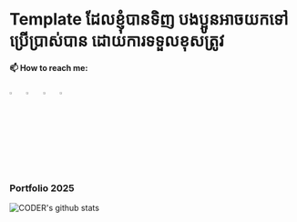 # Template ដែលខ្ញុំបានទិញ បងប្អូនអាចយកទៅប្រើប្រាស់បាន ដោយការទទួលខុសត្រូវ

  #### 📫 How to reach me:

[<img src="https://img.icons8.com/?size=100&id=118497&format=png&color=000000" width="3.5%"/>](https://www.facebook.com/reandocumentary/)  &nbsp; 
[<img src="https://img.icons8.com/?size=100&id=cs0F7pb81QnM&format=png&color=000000" width="3.5%"/>](https://www.youtube.com/@reandocumentary)  &nbsp; 
[<img src="https://img.icons8.com/?size=100&id=118640&format=png&color=000000" width="3.5%"/>](https://www.tiktok.com/@reandocumentary/)  &nbsp; 
[<img src="https://img.icons8.com/?size=100&id=MIMjVKoXINIT&format=png&color=000000" width="3.5%"/>](https://t.me/reandocumentary)  

  

### Portfolio 2025
![CODER's github stats](https://github-readme-stats.vercel.app/api?username=reandocumentary&show_icons=true&theme=radical) &nbsp; 
